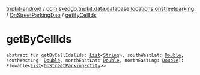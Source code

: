 [tripkit-android](../../index.md) / [com.skedgo.tripkit.data.database.locations.onstreetparking](../index.md) / [OnStreetParkingDao](index.md) / [getByCellIds](./get-by-cell-ids.md)

# getByCellIds

`abstract fun getByCellIds(ids: `[`List`](https://kotlinlang.org/api/latest/jvm/stdlib/kotlin.collections/-list/index.html)`<`[`String`](https://kotlinlang.org/api/latest/jvm/stdlib/kotlin/-string/index.html)`>, southWestLat: `[`Double`](https://kotlinlang.org/api/latest/jvm/stdlib/kotlin/-double/index.html)`, southWestLng: `[`Double`](https://kotlinlang.org/api/latest/jvm/stdlib/kotlin/-double/index.html)`, northEastLat: `[`Double`](https://kotlinlang.org/api/latest/jvm/stdlib/kotlin/-double/index.html)`, northEastLng: `[`Double`](https://kotlinlang.org/api/latest/jvm/stdlib/kotlin/-double/index.html)`): Flowable<`[`List`](https://kotlinlang.org/api/latest/jvm/stdlib/kotlin.collections/-list/index.html)`<`[`OnStreetParkingEntity`](../-on-street-parking-entity/index.md)`>>`